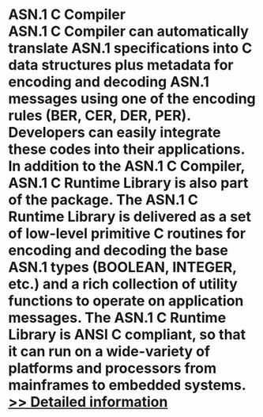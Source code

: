 # ASN.1 C Compiler<br />ASN.1 C Compiler can automatically translate ASN.1 specifications into C data structures plus metadata for encoding and decoding ASN.1 messages using one of the encoding rules (BER, CER, DER, PER). Developers can easily integrate these codes into their applications. In addition to the ASN.1 C Compiler, ASN.1 C Runtime Library is also part of the package. The ASN.1 C Runtime Library is delivered as a set of low-level primitive C routines for encoding and decoding the base ASN.1 types (BOOLEAN, INTEGER, etc.) and a rich collection of utility functions to operate on application messages. The ASN.1 C Runtime Library is ANSI C compliant, so that it can run on a wide-variety of platforms and processors from mainframes to embedded systems.<br />[>> Detailed information](https://secure.shareit.com/shareit/product.html?productid=300578323&affiliateid=200057808)